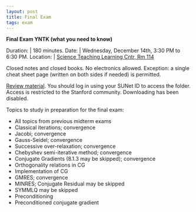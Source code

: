 ```yaml
---
layout: post
title: Final Exam 
tags: exam
---
```


<!-- bundle exec jekyll serve --incremental -->

**Final Exam YNTK (what you need to know)**


Duration: | 180 minutes. 
Date: | Wednesday, December 14th, 3:30 PM to 6:30 PM.
Location: | [Science Teaching Learning Cntr, Rm 114](http://campus-map.stanford.edu/?id=STLC114)

Closed notes and closed books. No electronics allowed. Exception: a single cheat sheet page (written on both sides if needed) is permitted.

[Review material](https://drive.google.com/drive/folders/18ntdTWN92Bwu3DgtPbOV0pjC8QTPs7j1?usp=sharing). You should log in using your SUNet ID to access the folder. Access is restricted to the Stanford community. Downloading has been disabled.

Topics to study in preparation for the final exam:

- All topics from previous midterm exams
- Classical iterations; convergence
- Jacobi; convergence
- Gauss-Seidel; convergence
- Successive over-relaxation; convergence
- Chebyshev semi-iterative method; convergence
- Conjugate Gradients (8.1.3 may be skipped); convergence
- Orthogonality relations in CG
- Implementation of CG
- GMRES; convergence
- MINRES; Conjugate Residual may be skipped
- SYMMLQ may be skipped
- Preconditioning
- Preconditioned conjugate gradient 